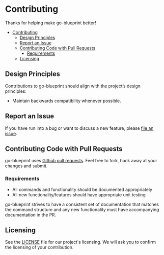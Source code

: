 # Contributing

Thanks for helping make go-blueprint better!
- [Contributing](#contributing)
  - [Design Principles](#design-principles)
  - [Report an Issue](#report-an-issue)
  - [Contributing Code with Pull Requests](#contributing-code-with-pull-requests)
    - [Requirements](#requirements)
  - [Licensing](#licensing)

## Design Principles

Contributions to go-blueprint should align with the project’s design principles:

 * Maintain backwards compatibility whenever possible.

## Report an Issue

If you have run into a bug or want to discuss a new feature, please [file an issue](https://github.com/Melkeydev/go-blueprint/issues).

## Contributing Code with Pull Requests

go-blueprint uses [Github pull requests](https://github.com/Melkeydev/go-blueprint/pulls). Feel free to fork, hack away at your changes and submit.

### Requirements

 *  All commands and functionality should be documented appropriately
 *  All new functionality/features should have appropriate unit testing

go-blueprint strives to have a consistent set of documentation that matches the command structure and any new functionality must have accompanying documentation in the PR.

## Licensing

See the [LICENSE](https://github.com/melkeydev/go-blueprint/blob/main/LICENSE) file for our project's licensing. We will ask you to confirm the licensing of your contribution.

